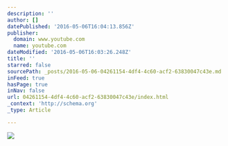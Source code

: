 ```yaml
---
description: ''
author: []
datePublished: '2016-05-06T16:04:13.856Z'
publisher:
  domain: www.youtube.com
  name: youtube.com
dateModified: '2016-05-06T16:03:26.248Z'
title: ''
starred: false
sourcePath: _posts/2016-05-06-04261154-4df4-4c60-acf2-63830047c43e.md
inFeed: true
hasPage: true
inNav: false
url: 04261154-4df4-4c60-acf2-63830047c43e/index.html
_context: 'http://schema.org'
_type: Article

---
```

![](https://tpc.googlesyndication.com/simgad/5966997360824010341)